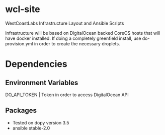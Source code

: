 # wcl-site
WestCoastLabs Infrastructure Layout and Ansible Scripts

Infrastructure will be based on DigitalOcean backed CoreOS hosts that will have docker installed. If doing a completely greenfield install, use do-provision.yml in order to create the necessary droplets. 


Dependencies
==============

Environment Variables
---------------------

DO_API_TOKEN | Token in order to access DigitalOcean API

Packages
-------

 - Tested on dopy version 3.5
 - ansible  stable-2.0
